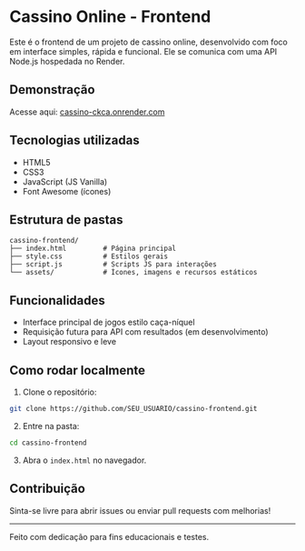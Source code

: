 
# Cassino Online - Frontend

Este é o frontend de um projeto de cassino online, desenvolvido com foco em interface simples, rápida e funcional. Ele se comunica com uma API Node.js hospedada no Render.

## Demonstração

Acesse aqui: [cassino-ckca.onrender.com](https://cassino-ckca.onrender.com)

## Tecnologias utilizadas

- HTML5
- CSS3
- JavaScript (JS Vanilla)
- Font Awesome (ícones)

## Estrutura de pastas

```
cassino-frontend/
├── index.html         # Página principal
├── style.css          # Estilos gerais
├── script.js          # Scripts JS para interações
└── assets/            # Ícones, imagens e recursos estáticos
```

## Funcionalidades

- Interface principal de jogos estilo caça-níquel
- Requisição futura para API com resultados (em desenvolvimento)
- Layout responsivo e leve

## Como rodar localmente

1. Clone o repositório:
```bash
git clone https://github.com/SEU_USUARIO/cassino-frontend.git
```

2. Entre na pasta:
```bash
cd cassino-frontend
```

3. Abra o `index.html` no navegador.

## Contribuição

Sinta-se livre para abrir issues ou enviar pull requests com melhorias!

---

Feito com dedicação para fins educacionais e testes.
